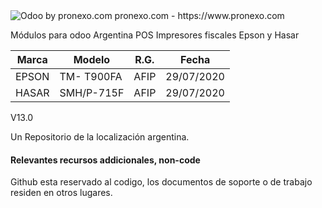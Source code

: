 <img alt="Odoo by pronexo.com" src="http://fotos.subefotos.com/7107261ae57571ec94f0f2d7363aa358o.png" />
pronexo.com - https://www.pronexo.com

Módulos para odoo Argentina POS Impresores fiscales Epson y Hasar 

|Marca|Modelo|R.G.|Fecha|
|-----|------|----|-----|
|EPSON|TM- T900FA|AFIP|29/07/2020|
|HASAR|SMH/P-715F|AFIP|29/07/2020|


V13.0

Un Repositorio de la localización argentina.

#### Relevantes recursos addicionales, non-code
Github esta reservado al codigo, los documentos de soporte o de trabajo residen en otros lugares.
